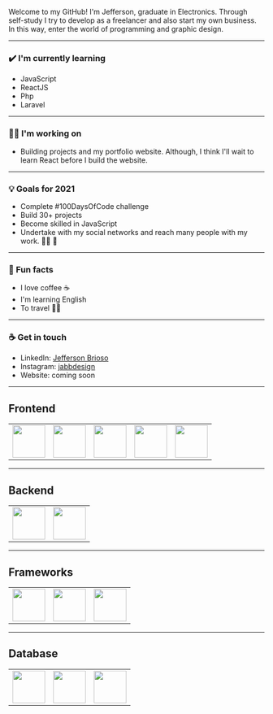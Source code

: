 <!-- <img src= "https://github.com/Juel07/Juel07/blob/master/github-banner-BW.png"></img> -->

Welcome to my GitHub! I'm Jefferson, graduate in Electronics. Through self-study I try to develop as a freelancer and also start my own business. In this way, enter the world of programming and graphic design.

<hr/>

### ✔️ I'm currently learning
- JavaScript 
- ReactJS
- Php 
- Laravel

<hr/>

### :man_technologist: I'm working on
- Building projects and my portfolio website. 
Although, I think I'll wait to learn React before I build the website.

<hr/>

### 💡 Goals for 2021
- Complete #100DaysOfCode challenge
- Build 30+ projects 
- Become skilled in JavaScript
- Undertake with my social networks and reach many people with my work. :man_technologist: :art:

<hr/>

### 🌴 Fun facts
- I love coffee :coffee:
- I'm learning English
- To travel :pilot:

<hr/>

### ☕ Get in touch
- LinkedIn: <a href = "https://www.linkedin.com/in/jefferson-brioso-899356199/">Jefferson Brioso</a>
- Instagram: <a href = "https://www.instagram.com/jabbdesign/?hl=es">jabbdesign</a>
- Website: coming soon

<hr/>

## Frontend

<table>
  <tbody>
    <tr valign="top">
      <td align="center">
        <img height="64px" src="https://cdn.svgporn.com/logos/html-5.svg">
      </td>
      <td align="center">
        <img height="64px" src="https://cdn.svgporn.com/logos/css-3.svg">
      </td>
      <td align="center">
        <img height="64px" src="https://cdn.svgporn.com/logos/javascript.svg">
      </td>
      <td align="center">
        <img height="64px" src="https://cdn.svgporn.com/logos/bootstrap.svg">
      </td>
      <td align="center">
        <img height="64px" src="https://cdn.svgporn.com/logos/node-sass.svg">
      </td>
    </tr>
  </tbody>
</table>

<hr/>

## Backend

<table>
  <tbody>
    <tr valign="top">
      <td align="center">
        <img height="64px" src="https://cdn.svgporn.com/logos/nodejs-icon.svg">
      </td>
      <td align="center">
        <img height="64px" src="https://cdn.svgporn.com/logos/php.svg">
      </td>
    </tr>
  </tbody>
</table>

<hr/>

## Frameworks

<table>
  <tbody>
    <tr valign="top">
      <td align="center">
        <img height="64px" src="https://cdn.svgporn.com/logos/react.svg">
      </td>
      <td align="center">
        <img height="64px" src="https://cdn.svgporn.com/logos/vue.svg">
      </td>
      <td align="center">
        <img height="64px" src="https://cdn.svgporn.com/logos/laravel.svg">
      </td>
    </tr>
  </tbody>
</table>

<hr/>

## Database
<table>
  <tbody>
    <tr valign="top">
      <td align="center">
        <img height="64px" src="https://cdn.svgporn.com/logos/apache.svg">
      </td>
      <td align="center">
        <img height="64px" src="https://www.vectorlogo.zone/logos/mysql/mysql-ar21.svg">
      </td>
      <td align="center">
        <img height="64px" src="https://cdn.svgporn.com/logos/mongodb.svg">
      </td>
    </tr>
  </tbody>
</table>
